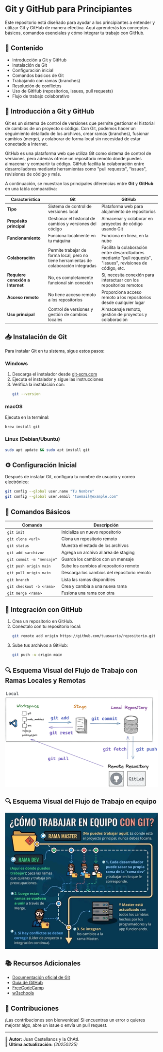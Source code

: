 # Git y GitHub para Principiantes

Este repositorio está diseñado para ayudar a los principiantes a entender y utilizar Git y GitHub de manera efectiva. Aquí aprenderás los conceptos básicos, comandos esenciales y cómo integrar tu trabajo con GitHub.

## 📌 Contenido

- Introducción a Git y GitHub
- Instalación de Git
- Configuración inicial
- Comandos básicos de Git
- Trabajando con ramas (branches)
- Resolución de conflictos
- Uso de GitHub (repositorios, issues, pull requests)
- Flujo de trabajo colaborativo

## 🚩 Introducción a Git y GitHub  

Git es un sistema de control de versiones que permite gestionar el historial de cambios de un proyecto o código. Con Git, podemos hacer un seguimiento detallado de los archivos, crear ramas (branches), fusionar cambios (merge), y colaborar de forma local sin necesidad de estar conectado a Internet.

GitHub es una plataforma web que utiliza Git como sistema de control de versiones, pero además ofrece un repositorio remoto donde puedes almacenar y compartir tu código. GitHub facilita la colaboración entre desarrolladores mediante herramientas como "pull requests", "issues", revisiones de código y más.

A continuación, se muestran las principales diferencias entre **Git** y **GitHub** en una tabla comparativa:

| **Característica**            | **Git**                                         | **GitHub**                                     |
|-------------------------------|-------------------------------------------------|------------------------------------------------|
| **Tipo**                       | Sistema de control de versiones local           | Plataforma web para alojamiento de repositorios |
| **Propósito principal**        | Gestionar el historial de cambios y versiones del código | Almacenar y colaborar en proyectos de código usando Git |
| **Funcionamiento**             | Funciona localmente en tu máquina               | Funciona en línea, en la nube                   |
| **Colaboración**               | Permite trabajar de forma local, pero no tiene herramientas de colaboración integradas | Facilita la colaboración entre desarrolladores mediante "pull requests", "issues", revisiones de código, etc. |
| **Requiere conexión a Internet** | No, es completamente funcional sin conexión | Sí, necesita conexión para interactuar con los repositorios remotos |
| **Acceso remoto**              | No tiene acceso remoto a los repositorios | Proporciona acceso remoto a los repositorios desde cualquier lugar |
| **Uso principal**              | Control de versiones y gestión de cambios locales | Almacenaje remoto, gestión de proyectos y colaboración |


## 📥 Instalación de Git

Para instalar Git en tu sistema, sigue estos pasos:

### Windows
1. Descarga el instalador desde [git-scm.com](https://git-scm.com/)
2. Ejecuta el instalador y sigue las instrucciones
3. Verifica la instalación con:
   ```sh
   git --version
   ```

### macOS
Ejecuta en la terminal:
```sh
brew install git
```

### Linux (Debian/Ubuntu)
```sh
sudo apt update && sudo apt install git
```

## ⚙️ Configuración Inicial
Después de instalar Git, configura tu nombre de usuario y correo electrónico:
```sh
git config --global user.name "Tu Nombre"
git config --global user.email "tuemail@example.com"
```

## 🔹 Comandos Básicos

| Comando | Descripción |
|---------|------------|
| `git init` | Inicializa un nuevo repositorio |
| `git clone <url>` | Clona un repositorio remoto |
| `git status` | Muestra el estado de los archivos |
| `git add <archivo>` | Agrega un archivo al área de staging |
| `git commit -m "mensaje"` | Guarda los cambios con un mensaje |
| `git push origin main` | Sube los cambios al repositorio remoto |
| `git pull origin main` | Descarga los cambios del repositorio remoto |
| `git branch` | Lista las ramas disponibles |
| `git checkout -b <rama>` | Crea y cambia a una nueva rama |
| `git merge <rama>` | Fusiona una rama con otra |

## 🔗 Integración con GitHub

1. Crea un repositorio en GitHub.
2. Conéctalo con tu repositorio local:
   ```sh
   git remote add origin https://github.com/tuusuario/repositorio.git
   ```
3. Sube tus archivos a GitHub:
   ```sh
   git push -u origin main
   ```

## 🔍 Esquema Visual del Flujo de Trabajo con Ramas Locales y Remotas  

![Flujo de trabajo](./images/git-github.png)


## 🔍 Esquema Visual del Flujo de Trabajo en equipo

![Trabajo en equipo](./images/git_grupo.jpg)


## 📚 Recursos Adicionales
- [Documentación oficial de Git](https://git-scm.com/doc)
- [Guía de GitHub](https://docs.github.com/)
- [FreeCodeCamp](https://www.freecodecamp.org/news/guide-to-git-github-for-beginners-and-experienced-devs/)
- [w3schools](https://www.w3schools.com/git/default.asp)  

## 🤝 Contribuciones
¡Las contribuciones son bienvenidas! Si encuentras un error o quieres mejorar algo, abre un issue o envía un pull request.

---
📌 **Autor:** Juan Castellanos y la ChAtI.  
📅 **Última actualización:** _(20250225)_

